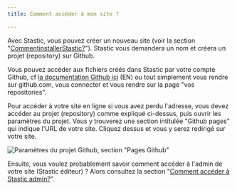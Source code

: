 ```yaml
---
title: Comment accéder à mon site ?

---
```

Avec Stastic, vous pouvez créer un nouveau site (voir la section "[CommentinstallerStastic?](/docs/fr/comment-installer-stastic)"). Stastic vous demandera un nom et créera un projet (repository) sur Github. 

Vous pouvez accéder aux fichiers créés dans Stastic par votre compte Github, cf [la documentation Github ici](https://help.github.com/en/articles/about-repositories) (EN) ou tout simplement vous rendre sur github.com, vous connecter et vous rendre sur la page "vos repositories". 

Pour accéder à votre site en ligne si vous avez perdu l'adresse, vous devez accéder au projet (repository) comme expliqué ci-dessus, puis ouvrir les paramètres du projet. Vous y trouverez une section intitulée "Github pages" qui indique l'URL de votre site. Cliquez dessus et vous y serez redirigé sur votre site.

![Paramètres du projet Github, section "Pages Github"](https://www.stastic.net//assets/2019-08-03-571685.png)


Ensuite, vous voulez probablement savoir comment accéder à l'admin de votre site (Stastic éditeur) ? Alors consultez la section "[Comment accéder à Stastic admin?](/docs/fr/comment-acceder-a-stastic-admin)".

